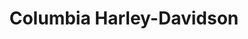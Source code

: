---
title: "Columbia Harley-Davidson"
url: /vancouver/columbia-harley-davidson/
shop: motorcycle
---